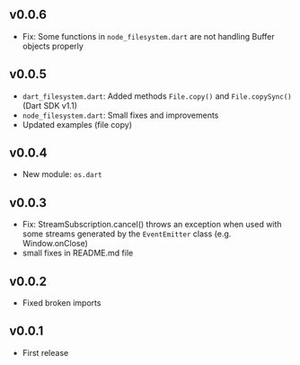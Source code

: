 
## v0.0.6
- Fix: Some functions in `node_filesystem.dart` are not handling Buffer objects properly

## v0.0.5
- `dart_filesystem.dart`: Added methods `File.copy()` and `File.copySync()` (Dart SDK v1.1)
- `node_filesystem.dart`: Small fixes and improvements
- Updated examples (file copy)

## v0.0.4
- New module: `os.dart`

## v0.0.3
- Fix: StreamSubscription.cancel() throws an exception when used with some streams generated by the `EventEmitter` class (e.g. Window.onClose)
- small fixes in README.md file

## v0.0.2
- Fixed broken imports

## v0.0.1
- First release